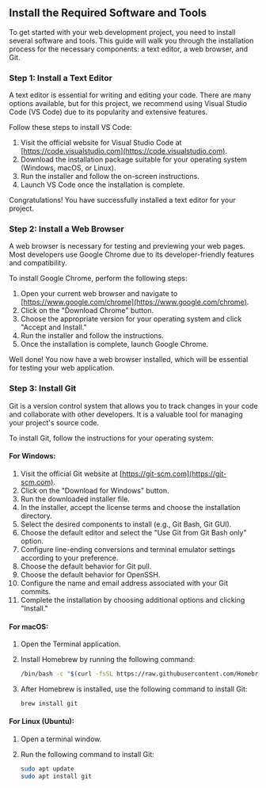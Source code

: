

## Install the Required Software and Tools

To get started with your web development project, you need to install several software and tools. This guide will walk you through the installation process for the necessary components: a text editor, a web browser, and Git.

### Step 1: Install a Text Editor

A text editor is essential for writing and editing your code. There are many options available, but for this project, we recommend using Visual Studio Code (VS Code) due to its popularity and extensive features.

Follow these steps to install VS Code:

1. Visit the official website for Visual Studio Code at [https://code.visualstudio.com](https://code.visualstudio.com).
2. Download the installation package suitable for your operating system (Windows, macOS, or Linux).
3. Run the installer and follow the on-screen instructions.
4. Launch VS Code once the installation is complete.

Congratulations! You have successfully installed a text editor for your project.

### Step 2: Install a Web Browser

A web browser is necessary for testing and previewing your web pages. Most developers use Google Chrome due to its developer-friendly features and compatibility.

To install Google Chrome, perform the following steps:

1. Open your current web browser and navigate to [https://www.google.com/chrome](https://www.google.com/chrome).
2. Click on the "Download Chrome" button.
3. Choose the appropriate version for your operating system and click "Accept and Install."
4. Run the installer and follow the instructions.
5. Once the installation is complete, launch Google Chrome.

Well done! You now have a web browser installed, which will be essential for testing your web application.

### Step 3: Install Git

Git is a version control system that allows you to track changes in your code and collaborate with other developers. It is a valuable tool for managing your project's source code.

To install Git, follow the instructions for your operating system:

#### For Windows:

1. Visit the official Git website at [https://git-scm.com](https://git-scm.com).
2. Click on the "Download for Windows" button.
3. Run the downloaded installer file.
4. In the installer, accept the license terms and choose the installation directory.
5. Select the desired components to install (e.g., Git Bash, Git GUI).
6. Choose the default editor and select the "Use Git from Git Bash only" option.
7. Configure line-ending conversions and terminal emulator settings according to your preference.
8. Choose the default behavior for Git pull.
9. Choose the default behavior for OpenSSH.
10. Configure the name and email address associated with your Git commits.
11. Complete the installation by choosing additional options and clicking "Install."

#### For macOS:

1. Open the Terminal application.
2. Install Homebrew by running the following command:

   ```bash
   /bin/bash -c "$(curl -fsSL https://raw.githubusercontent.com/Homebrew/install/HEAD/install.sh)"
   ```

3. After Homebrew is installed, use the following command to install Git:

   ```bash
   brew install git
   ```

#### For Linux (Ubuntu):

1. Open a terminal window.
2. Run the following command to install Git:

   ```bash
   sudo apt update
   sudo apt install git
   ```
